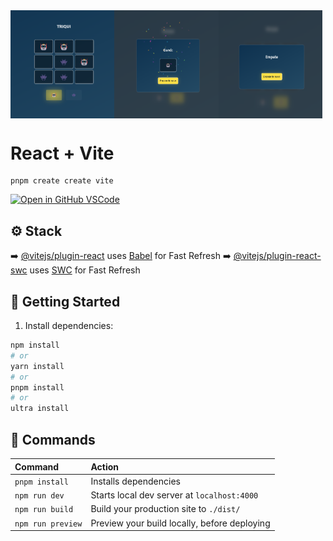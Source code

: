 <div style="display: flex;">
  <img src="/src/assets/Home.png" alt="Home" style="width:33%;">
  <img src="/src/assets/Winner.png" alt="Winner" style="width: 33%;">
  <img src="/src/assets/Empate.png" alt="Empate" style="width: 33%;">
</div>


# React + Vite  

```
pnpm create create vite
```

[![Open in GitHub VSCode](https://github.com/codespaces/badge.svg)](https://vscode.dev/github/branfon1/landing-lavelada)

## ⚙️ Stack

➡️ [@vitejs/plugin-react](https://github.com/vitejs/vite-plugin-react/blob/main/packages/plugin-react/README.md) uses [Babel](https://babeljs.io/) for Fast Refresh
➡️ [@vitejs/plugin-react-swc](https://github.com/vitejs/vite-plugin-react-swc) uses [SWC](https://swc.rs/) for Fast Refresh

## 🚀 Getting Started

1. Install dependencies:

```bash
npm install
# or
yarn install
# or
pnpm install
# or
ultra install
```

## 🧞 Commands

| Command                   | Action                                           |
| :------------------------ | :----------------------------------------------- |
| `pnpm install`            | Installs dependencies                            |
| `npm run dev`             | Starts local dev server at `localhost:4000`      |
| `npm run build`           | Build your production site to `./dist/`          |
| `npm run preview`         | Preview your build locally, before deploying     |